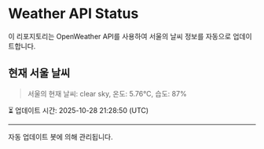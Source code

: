 
# Weather API Status

이 리포지토리는 OpenWeather API를 사용하여 서울의 날씨 정보를 자동으로 업데이트합니다.

## 현재 서울 날씨
> 서울의 현재 날씨: clear sky, 온도: 5.76°C, 습도: 87%

⏳ 업데이트 시간: 2025-10-28 21:28:50 (UTC)

---
자동 업데이트 봇에 의해 관리됩니다.
